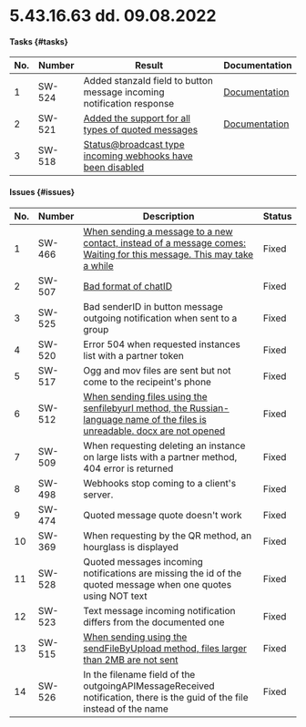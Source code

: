 # 5.43.16.63 dd. 09.08.2022

#### Tasks {#tasks}

No. | Number | Result | Documentation
----- | ----- | ----- | -----
1 | SW-524 | Added stanzaId field to button message incoming notification response | [Documentation](/../docs/api/receiving/notifications-format/selected-buttons/ButtonsResponseMessage/)
2 | SW-521 | [Added the support for all types of quoted messages](https://github.com/green-api/docs/issues/18) | [Documentation](/docs/api/receiving/notifications-format/incoming-message/QuotedMessage/)
3 | SW-518 | [Status@broadcast type incoming webhooks have been disabled](https://github.com/green-api/docs/issues/28) | 

#### Issues {#issues}

No. | Number | Description | Status
----- | ----- | ----- | -----
1| SW-466 | [When sending a message to a new contact, instead of a message comes: Waiting for this message. This may take a while](https://github.com/green-api/docs/issues/14) | Fixed
2| SW-507 | [Bad format of chatID](https://github.com/green-api/docs/issues/22) | Fixed
3| SW-525 | Bad senderID in button message outgoing notification when sent to a group | Fixed
4| SW-520 | Error 504 when requested instances list with a partner token | Fixed
5| SW-517 | Ogg and mov files are sent but not come to the recipeint's phone | Fixed
6| SW-512 | [When sending files using the senfilebyurl method, the Russian-language name of the files is unreadable. docx are not opened](https://github.com/green-api/docs/issues/21) | Fixed
7| SW-509 | When requesting deleting an instance on large lists with a partner method, 404 error is returned | Fixed
8| SW-498 | Webhooks stop coming to a client's server. | Fixed
9| SW-474 | Quoted message quote doesn't work | Fixed
10| SW-369 | When requesting by the QR method, an hourglass is displayed | Fixed
11| SW-528 | Quoted messages incoming notifications are missing the id of the quoted message when one quotes using NOT text | Fixed
12| SW-523 | Text message incoming notification differs from the documented one | Fixed
13| SW-515 | [When sending using the sendFileByUpload method, files larger than 2MB are not sent](https://github.com/green-api/docs/issues/27) | Fixed
14| SW-526 | In the filename field of the outgoingAPIMessageReceived notification, there is the guid of the file instead of the name | Fixed
